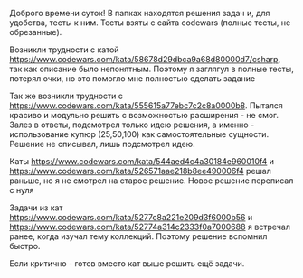 Доброго времени суток!
В папках находятся решения задач и, для удобства, тесты к ним. Тесты взяты с сайта codewars (полные тесты, не обрезанные).

Возникли трудности с катой https://www.codewars.com/kata/58678d29dbca9a68d80000d7/csharp, так как описание было непонятным.
Поэтому я заглягул в полные тесты, потерял очки, но это помогло мне полностью сделать задание

Так же возникли трудности с https://www.codewars.com/kata/555615a77ebc7c2c8a0000b8.
Пытался красиво и модульно решить с возможностью расширения - не смог. Залез в ответы, подсмотрел только идею решения, а именно - использование купюр (25,50,100) как самостоятельные сущности. 
Решение не списывал, лишь подсмотрел идею.

Каты https://www.codewars.com/kata/544aed4c4a30184e960010f4 и https://www.codewars.com/kata/526571aae218b8ee490006f4 решал раньше, но я не смотрел на старое решение. Новое решение переписал 
с нуля

Задачи из кат https://www.codewars.com/kata/5277c8a221e209d3f6000b56 и https://www.codewars.com/kata/52774a314c2333f0a7000688 я встречал ранее, когда изучал тему коллекций. Поэтому
решение вспомнил быстро.

Если критично - готов вместо кат выше решить ещё задачи.


